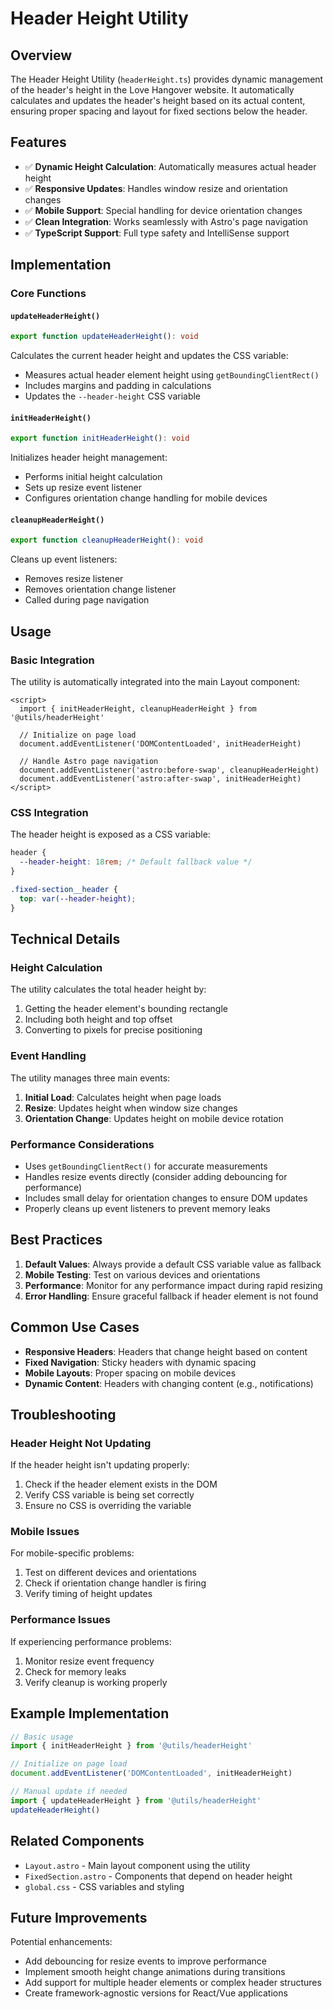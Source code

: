 # Header Height Utility

## Overview

The Header Height Utility (`headerHeight.ts`) provides dynamic management of the header's height in the Love Hangover website. It automatically calculates and updates the header's height based on its actual content, ensuring proper spacing and layout for fixed sections below the header.

## Features

- ✅ **Dynamic Height Calculation**: Automatically measures actual header height
- ✅ **Responsive Updates**: Handles window resize and orientation changes
- ✅ **Mobile Support**: Special handling for device orientation changes
- ✅ **Clean Integration**: Works seamlessly with Astro's page navigation
- ✅ **TypeScript Support**: Full type safety and IntelliSense support

## Implementation

### Core Functions

#### `updateHeaderHeight()`

```typescript
export function updateHeaderHeight(): void
```

Calculates the current header height and updates the CSS variable:

- Measures actual header element height using `getBoundingClientRect()`
- Includes margins and padding in calculations
- Updates the `--header-height` CSS variable

#### `initHeaderHeight()`

```typescript
export function initHeaderHeight(): void
```

Initializes header height management:

- Performs initial height calculation
- Sets up resize event listener
- Configures orientation change handling for mobile devices

#### `cleanupHeaderHeight()`

```typescript
export function cleanupHeaderHeight(): void
```

Cleans up event listeners:

- Removes resize listener
- Removes orientation change listener
- Called during page navigation

## Usage

### Basic Integration

The utility is automatically integrated into the main Layout component:

```astro
<script>
  import { initHeaderHeight, cleanupHeaderHeight } from '@utils/headerHeight'

  // Initialize on page load
  document.addEventListener('DOMContentLoaded', initHeaderHeight)

  // Handle Astro page navigation
  document.addEventListener('astro:before-swap', cleanupHeaderHeight)
  document.addEventListener('astro:after-swap', initHeaderHeight)
</script>
```

### CSS Integration

The header height is exposed as a CSS variable:

```css
header {
  --header-height: 18rem; /* Default fallback value */
}

.fixed-section__header {
  top: var(--header-height);
}
```

## Technical Details

### Height Calculation

The utility calculates the total header height by:

1. Getting the header element's bounding rectangle
2. Including both height and top offset
3. Converting to pixels for precise positioning

### Event Handling

The utility manages three main events:

1. **Initial Load**: Calculates height when page loads
2. **Resize**: Updates height when window size changes
3. **Orientation Change**: Updates height on mobile device rotation

### Performance Considerations

- Uses `getBoundingClientRect()` for accurate measurements
- Handles resize events directly (consider adding debouncing for performance)
- Includes small delay for orientation changes to ensure DOM updates
- Properly cleans up event listeners to prevent memory leaks

## Best Practices

1. **Default Values**: Always provide a default CSS variable value as fallback
2. **Mobile Testing**: Test on various devices and orientations
3. **Performance**: Monitor for any performance impact during rapid resizing
4. **Error Handling**: Ensure graceful fallback if header element is not found

## Common Use Cases

- **Responsive Headers**: Headers that change height based on content
- **Fixed Navigation**: Sticky headers with dynamic spacing
- **Mobile Layouts**: Proper spacing on mobile devices
- **Dynamic Content**: Headers with changing content (e.g., notifications)

## Troubleshooting

### Header Height Not Updating

If the header height isn't updating properly:

1. Check if the header element exists in the DOM
2. Verify CSS variable is being set correctly
3. Ensure no CSS is overriding the variable

### Mobile Issues

For mobile-specific problems:

1. Test on different devices and orientations
2. Check if orientation change handler is firing
3. Verify timing of height updates

### Performance Issues

If experiencing performance problems:

1. Monitor resize event frequency
2. Check for memory leaks
3. Verify cleanup is working properly

## Example Implementation

```typescript
// Basic usage
import { initHeaderHeight } from '@utils/headerHeight'

// Initialize on page load
document.addEventListener('DOMContentLoaded', initHeaderHeight)

// Manual update if needed
import { updateHeaderHeight } from '@utils/headerHeight'
updateHeaderHeight()
```

## Related Components

- `Layout.astro` - Main layout component using the utility
- `FixedSection.astro` - Components that depend on header height
- `global.css` - CSS variables and styling

## Future Improvements

Potential enhancements:

- Add debouncing for resize events to improve performance
- Implement smooth height change animations during transitions
- Add support for multiple header elements or complex header structures
- Create framework-agnostic versions for React/Vue applications
